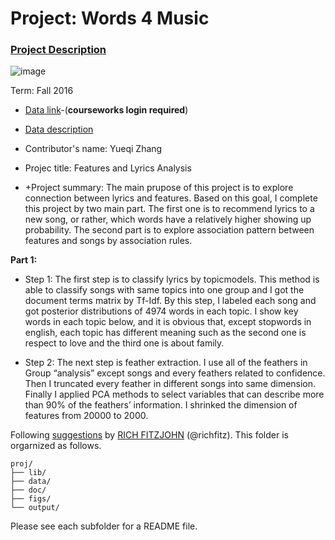 # Project: Words 4 Music

### [Project Description](doc/Project4_desc.md)

![image](http://danverspublicschools.org/holten-richmond/wp-content/uploads/sites/6/2014/01/music-dandelion.jpg)

Term: Fall 2016

+ [Data link](https://courseworks2.columbia.edu/courses/11849/files/folder/Project_Files?preview=763391)-(**courseworks login required**)
+ [Data description](doc/readme.html)
+ Contributor's name: Yueqi Zhang
+ Projec title: Features and Lyrics Analysis

+ +Project summary: The main prupose of this project is to explore connection between lyrics and features. Based on this goal, I complete this project by two main part. The first one is to recommend lyrics to a new song, or rather, which words have a relatively higher showing up probability. The second part is to explore association pattern between features and songs by association rules. 

**Part 1:**

+ Step 1: The first step is to classify lyrics by topicmodels. This method is able to classify songs with same topics into one group and I got the document terms matrix by Tf-Idf. By this step, I labeled each song and got posterior distributions of 4974 words in each topic. I show key words in each topic below, and it is obvious that, except stopwords in english, each topic has different meaning such as the second one is respect to love and the third one is about family. 

+ Step 2: The next step is feather extraction. I use all of the feathers in Group “analysis” except songs and every feathers related to confidence. Then I truncated every feather in different songs into same dimension. Finally I applied PCA methods to select variables that can describe more than 90% of the feathers’ information. I shrinked the dimension of features from 20000 to 2000.

	
Following [suggestions](http://nicercode.github.io/blog/2013-04-05-projects/) by [RICH FITZJOHN](http://nicercode.github.io/about/#Team) (@richfitz). This folder is orgarnized as follows.

```
proj/
├── lib/
├── data/
├── doc/
├── figs/
└── output/
```

Please see each subfolder for a README file.
